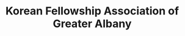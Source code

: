 ---
layout: repo
title: "Korean Fellowship Association of Greater Albany"
id: 23249
permalink: repos/23249/
---